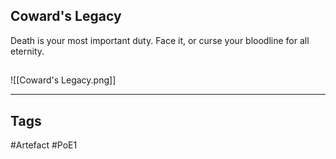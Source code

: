 ## Coward's Legacy
Death is your most important duty.
Face it, or curse your bloodline for all eternity.
##
![[Coward's Legacy.png]]

---
## Tags
#Artefact
#PoE1